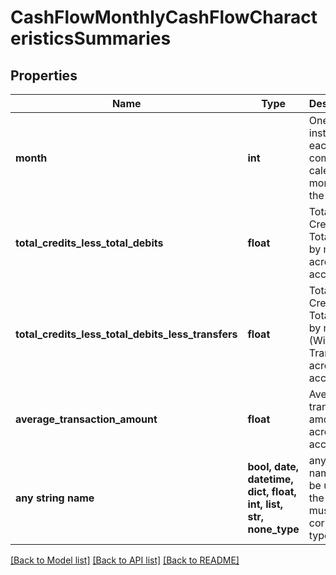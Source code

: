 # CashFlowMonthlyCashFlowCharacteristicsSummaries


## Properties
Name | Type | Description | Notes
------------ | ------------- | ------------- | -------------
**month** | **int** | One instance for each complete calendar month in the report | 
**total_credits_less_total_debits** | **float** | Total Credits - Total Debits by month across all accounts | 
**total_credits_less_total_debits_less_transfers** | **float** | Total Credits - Total Debits by month (Without Transfers) across all accounts | 
**average_transaction_amount** | **float** | Average transaction amount across all accounts | 
**any string name** | **bool, date, datetime, dict, float, int, list, str, none_type** | any string name can be used but the value must be the correct type | [optional]

[[Back to Model list]](../README.md#documentation-for-models) [[Back to API list]](../README.md#documentation-for-api-endpoints) [[Back to README]](../README.md)


